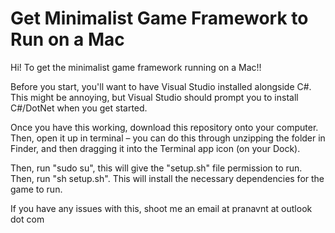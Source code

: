 # Get Minimalist Game Framework to Run on a Mac

Hi! To get the minimalist game framework running on a Mac!!

Before you start, you'll want to have Visual Studio installed alongside C#. This might be annoying, but Visual Studio should prompt you to install C#/DotNet when you get started.

Once you have this working, download this repository onto your computer. Then, open it up in terminal – you can do this through unzipping the folder in Finder, and then dragging it into the Terminal app icon (on your Dock).

Then, run "sudo su", this will give the "setup.sh" file permission to run. Then, run "sh setup.sh". This will install the necessary dependencies for the game to run.

If you have any issues with this, shoot me an email at pranavnt at outlook dot com